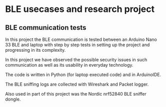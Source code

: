 # BLE usecases and research project

## BLE communication tests 

In this project the BLE communication is tested between an Arduino Nano 33 BLE and laptop with step by step tests in setting up the project and progressing in its complexity.

In this project we have observed the possible security issues in such communication as well as its usability in everyday technology.

The code is written in Python (for laptop executed code) and in ArduinoIDE.

The BLE sniffing logs are collected with Wireshark and Packet logger.

Also used in part of this project was the Nordic nrf52840 BLE sniffer dongle.
